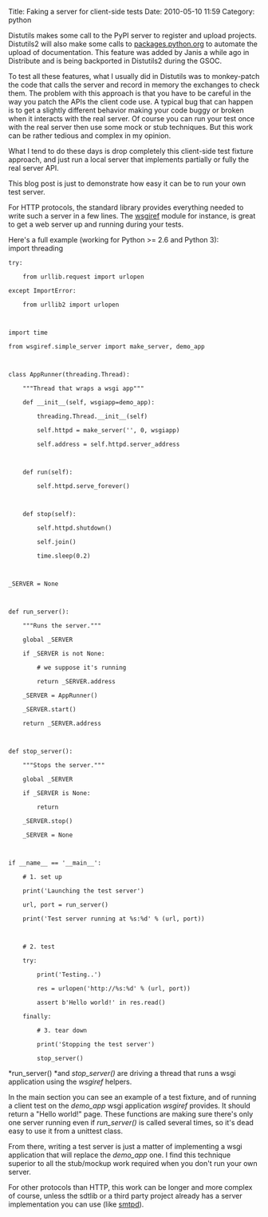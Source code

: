 Title: Faking a server for client-side tests
Date: 2010-05-10 11:59
Category: python

Distutils makes some call to the PyPI server to register and upload
projects. Distutils2 will also make some calls to
[packages.python.org][] to automate the upload of documentation. This
feature was added by Janis a while ago in Distribute and is being
backported in Distutils2 during the GSOC.   
  
To test all these features, what I usually did in Distutils was to
monkey-patch the code that calls the server and record in memory the
exchanges to check them. The problem with this approach is that you have
to be careful in the way you patch the APIs the client code use. A
typical bug that can happen is to get a slightly different behavior
making your code buggy or broken when it interacts with the real server.
Of course you can run your test once with the real server then use some
mock or stub techniques. But this work can be rather tedious and complex
in my opinion.   
  
What I tend to do these days is drop completely this client-side test
fixture approach, and just run a local server that implements partially
or fully the real server API.   
  
This blog post is just to demonstrate how easy it can be to run your
own test server.   
  
For HTTP protocols, the standard library provides everything needed to
write such a server in a few lines. The [wsgiref][packages.python.org]
module for instance, is great to get a web server up and running during
your tests.   
  
Here's a full example (working for Python \>= 2.6 and Python 3):   
   import threading

    try:

        from urllib.request import urlopen

    except ImportError:

        from urllib2 import urlopen



    import time

    from wsgiref.simple_server import make_server, demo_app



    class AppRunner(threading.Thread):

        """Thread that wraps a wsgi app"""

        def __init__(self, wsgiapp=demo_app):

            threading.Thread.__init__(self)

            self.httpd = make_server('', 0, wsgiapp)

            self.address = self.httpd.server_address



        def run(self):

            self.httpd.serve_forever()



        def stop(self):

            self.httpd.shutdown()

            self.join()

            time.sleep(0.2)



    _SERVER = None



    def run_server():

        """Runs the server."""

        global _SERVER

        if _SERVER is not None:

            # we suppose it's running

            return _SERVER.address

        _SERVER = AppRunner()

        _SERVER.start()

        return _SERVER.address



    def stop_server():

        """Stops the server."""

        global _SERVER

        if _SERVER is None:

            return 

        _SERVER.stop()

        _SERVER = None



    if __name__ == '__main__':

        # 1. set up

        print('Launching the test server')

        url, port = run_server()

        print('Test server running at %s:%d' % (url, port))



        # 2. test

        try:

            print('Testing..')

            res = urlopen('http://%s:%d' % (url, port))

            assert b'Hello world!' in res.read()

        finally:

            # 3. tear down

            print('Stopping the test server')

            stop_server()

  
*run\_server() *and *stop\_server()* are driving a thread that runs a
wsgi application using the *wsgiref* helpers.   
  
In the main section you can see an example of a test fixture, and of
running a client test on the *demo\_app* wsgi application *wsgiref*
provides. It should return a "Hello world!" page. These functions are
making sure there's only one server running even if *run\_server()* is
called several times, so it's dead easy to use it from a unittest class.
  
  
From there, writing a test server is just a matter of implementing a
wsgi application that will replace the *demo\_app* one. I find this
technique superior to all the stub/mockup work required when you don't
run your own server.   
  
For other protocols than HTTP, this work can be longer and more complex
of course, unless the sdtlib or a third party project already has a
server implementation you can use (like [smtpd][]).

  [packages.python.org]: http://packages.python.org
  [smtpd]: http://www.doughellmann.com/PyMOTW/smtpd/index.html
